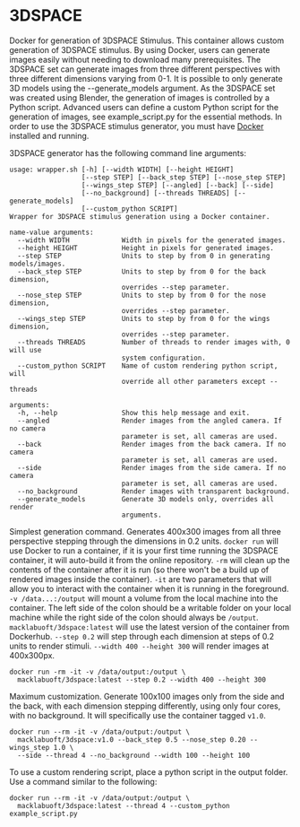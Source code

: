 # 3DSPACE
Docker for generation of 3DSPACE Stimulus. This container allows custom
generation of 3DSPACE stimulus. By using Docker, users can generate images
easily without needing to download many prerequisites. The 3DSPACE set can
generate images from three different perspectives with three different
dimensions varying from 0-1. It is possible to only generate 3D models using
the --generate_models argument. As the 3DSPACE set was created using Blender,
the generation of images is controlled by a Python script. Advanced users can
define a custom Python script for the generation of images, see
example_script.py for the essential methods. In order to use the 3DSPACE
stimulus generator, you must have
[Docker](https://www.docker.com/community-edition) installed and running.

3DSPACE generator has the following command line arguments:
```
usage: wrapper.sh [-h] [--width WIDTH] [--height HEIGHT]
                  [--step STEP] [--back_step STEP] [--nose_step STEP]
                  [--wings_step STEP] [--angled] [--back] [--side]
                  [--no_background] [--threads THREADS] [--generate_models]
                  [--custom_python SCRIPT]
Wrapper for 3DSPACE stimulus generation using a Docker container.

name-value arguments:
  --width WIDTH             Width in pixels for the generated images.
  --height HEIGHT           Height in pixels for generated images.
  --step STEP               Units to step by from 0 in generating models/images.
  --back_step STEP          Units to step by from 0 for the back dimension,
                            overrides --step parameter.
  --nose_step STEP          Units to step by from 0 for the nose dimension,
                            overrides --step parameter.
  --wings_step STEP         Units to step by from 0 for the wings dimension,
                            overrides --step parameter.
  --threads THREADS         Number of threads to render images with, 0 will use
                            system configuration.
  --custom_python SCRIPT    Name of custom rendering python script, will
                            override all other parameters except --threads

arguments:
  -h, --help                Show this help message and exit.
  --angled                  Render images from the angled camera. If no camera
                            parameter is set, all cameras are used.
  --back                    Render images from the back camera. If no camera
                            parameter is set, all cameras are used.
  --side                    Render images from the side camera. If no camera
                            parameter is set, all cameras are used.
  --no_background           Render images with transparent background.
  --generate_models         Generate 3D models only, overrides all render
                            arguments.

```

Simplest generation command. Generates 400x300 images from all three perspective
stepping through the dimensions in 0.2 units. `docker run` will use Docker to
run a container, if it is your first time running the 3DSPACE container, it will
auto-build it from the online repository. `-rm` will clean up the contents of
the container after it is run (so there won't be a build up of rendered images
inside the container). `-it` are two parameters that will allow you to interact
with the container when it is running in the foreground. `-v /data...:/output`
will mount a volume from the local machine into the container. The left side of
the colon should be a writable folder on your local machine while the right side
of the colon should always be `/output`. `macklabuoft/3dspace:latest` will use
the latest version of the container from Dockerhub. `--step 0.2` will step
through each dimension at steps of 0.2 units to render stimuli. `--width 400
--height 300` will render images at 400x300px.
```shell
docker run -rm -it -v /data/output:/output \
  macklabuoft/3dspace:latest --step 0.2 --width 400 --height 300
```

Maximum customization. Generate 100x100 images only from the side and the back,
with each dimension stepping differently, using only four cores, with no
background. It will specifically use the container tagged `v1.0`.
```shell
docker run --rm -it -v /data/output:/output \
  macklabuoft/3dspace:v1.0 --back_step 0.5 --nose_step 0.20 --wings_step 1.0 \
  --side --thread 4 --no_background --width 100 --height 100
```

To use a custom rendering script, place a python script in the output folder.
Use a command similar to the following:
```shell
docker run --rm -it -v /data/output:/output \
  macklabuoft/3dspace:latest --thread 4 --custom_python example_script.py
```
